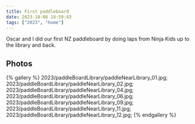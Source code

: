 ```yaml
---
title: First paddleboard
date: 2023-10-06 14:59:43
tags: ["2023", "home"]
---
```


Oscar and I did our first NZ paddleboard by doing laps from Ninja Kids up to the library and back. 

## Photos

{% gallery %}
2023/paddleBoardLibrary/paddleNearLibrary_01.jpg;
2023/paddleBoardLibrary/paddleNearLibrary_02.jpg;
2023/paddleBoardLibrary/paddleNearLibrary_04.jpg;
2023/paddleBoardLibrary/paddleNearLibrary_06.jpg;
2023/paddleBoardLibrary/paddleNearLibrary_09.jpg;
2023/paddleBoardLibrary/paddleNearLibrary_11.jpg;
2023/paddleBoardLibrary/paddleNearLibrary_12.jpg;
{% endgallery %}

